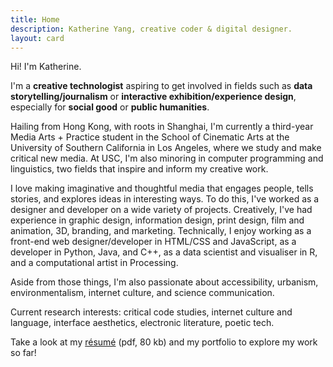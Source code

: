 ```yaml
---
title: Home
description: Katherine Yang, creative coder & digital designer.
layout: card
---
```


Hi! I'm Katherine.

I'm a **creative technologist** aspiring to get involved in fields such as **data storytelling/journalism** or **interactive exhibition/experience design**, especially for **social good** or **public humanities**.

Hailing from Hong Kong, with roots in Shanghai, I'm currently a third-year Media Arts + Practice student in the School of Cinematic Arts at the University of Southern California in Los Angeles, where we study and make critical new media. At USC, I'm also minoring in computer programming and linguistics, two fields that inspire and inform my creative work. 

I love making imaginative and thoughtful media that engages people, tells stories, and explores ideas in interesting ways. To do this, I've worked as a designer and developer on a wide variety of projects. Creatively, I've had experience in graphic design, information design, print design, film and animation, 3D, branding, and marketing. Technically, I enjoy working as a front-end web designer/developer in <abbr>HTML/CSS</abbr> and JavaScript, as a developer in Python, Java, and C++, as a data scientist and visualiser in R, and a computational artist in Processing.

Aside from those things, I'm also passionate about accessibility, urbanism, environmentalism, internet culture, and science communication.

Current research interests: critical code studies, internet culture and language, interface aesthetics, electronic literature, poetic tech.

Take a look at my [résumé](/resume/yang-katherine-resume-202010.pdf) <span class="fileInfo">(pdf, 80 kb)</span> and my portfolio to explore my work so far!